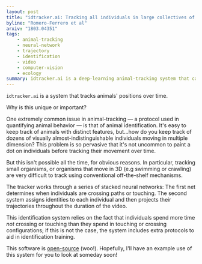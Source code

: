 ```yaml
---
layout: post
title: "idtracker.ai: Tracking all individuals in large collectives of unmarked animals"
byline: "Romero-Ferrero et al"
arxiv: "1803.04351"
tags:
    - animal-tracking
    - neural-network
    - trajectory
    - identification
    - video
    - computer-vision
    - ecology
summary: idtracker.ai is a deep-learning animal-tracking system that can track individuals over time despite individuals crossing or touching.
---
```


`idtracker.ai` is a system that tracks animals' positions over time.

Why is this unique or important?

One extremely common issue in animal-tracking — a protocol used in quantifying animal behavior — is that of animal identification. It's easy to keep track of animals with distinct features, but...how do you keep track of dozens of visually almost-indistinguishable individuals moving in multiple dimension? This problem is so pervasive that it's not uncommon to paint a dot on individuals before tracking their movement over time.

But this isn't possible all the time, for obvious reasons. In particular, tracking small organisms, or organisms that move in 3D (e.g swimming or crawling) are very difficult to track using conventional off-the-shelf mechanisms.

The tracker works through a series of stacked neural networks: The first net determines when individuals are crossing paths or touching. The second system assigns identities to each individual and then projects their trajectories throughout the duration of the video.

This identification system relies on the fact that individuals spend more time _not_ crossing or touching than they spend in touching or crossing configurations; if this is not the case, the system includes extra protocols to aid in identification training.

This software is [open-source](http://idtracker.ai/index.html) (woo!). Hopefully, I'll have an example use of this system for you to look at someday soon!
